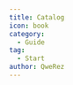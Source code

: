 ```yaml
---
title: Catalog
icon: book
category:
  - Guide
tag:
  - Start
author: QweRez
---
```


<AutoCatalog />

